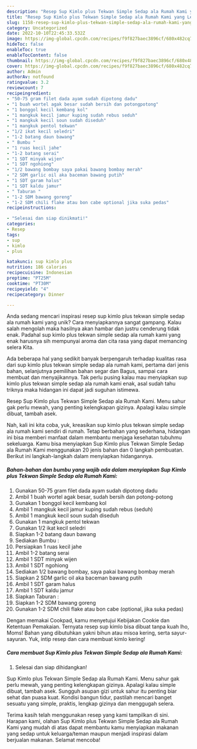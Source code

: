 ```yaml
---
description: "Resep Sup Kimlo plus Tekwan Simple Sedap ala Rumah Kami yang Lezat"
title: "Resep Sup Kimlo plus Tekwan Simple Sedap ala Rumah Kami yang Lezat"
slug: 1158-resep-sup-kimlo-plus-tekwan-simple-sedap-ala-rumah-kami-yang-lezat
category: Uncategorized
date: 2022-10-10T22:45:33.532Z
image: https://img-global.cpcdn.com/recipes/f9f827baec3896cf/680x482cq70/sup-kimlo-plus-tekwan-simple-sedap-ala-rumah-kami-foto-resep-utama.jpg
hideToc: false
enableToc: true
enableTocContent: false
thumbnail: https://img-global.cpcdn.com/recipes/f9f827baec3896cf/680x482cq70/sup-kimlo-plus-tekwan-simple-sedap-ala-rumah-kami-foto-resep-utama.jpg
cover: https://img-global.cpcdn.com/recipes/f9f827baec3896cf/680x482cq70/sup-kimlo-plus-tekwan-simple-sedap-ala-rumah-kami-foto-resep-utama.jpg
author: Admin
authorAv: notfound
ratingvalue: 3.2
reviewcount: 7
recipeingredient:
- "50-75 gram filet dada ayam sudah dipotong dadu"
- "1 buah wortel agak besar sudah bersih dan potongpotong"
- "1 bonggol kecil kembang kol"
- "1 mangkuk kecil jamur kuping sudah rebus seduh"
- "1 mangkuk kecil soun sudah diseduh"
- "1 mangkuk pentol tekwan"
- "1/2 ikat kecil seledri"
- "1-2 batang daun bawang"
- " Bumbu "
- "1 ruas kecil jahe"
- "1-2 batang serai"
- "1 SDT minyak wijen"
- "1 SDT ngohiong"
- "1/2 bawang bombay saya pakai bawang bombay merah"
- "2 SDM garlic oil aka baceman bawang putih"
- "1 SDT garam halus"
- "1 SDT kaldu jamur"
- " Taburan "
- "1-2 SDM bawang goreng"
- "1-2 SDM chili flake atau bon cabe optional jika suka pedas"
recipeinstructions:

- "Selesai dan siap dinikmati!"
categories:
- Resep
tags:
- sup
- kimlo
- plus

katakunci: sup kimlo plus 
nutrition: 186 calories
recipecuisine: Indonesian
preptime: "PT25M"
cooktime: "PT30M"
recipeyield: "4"
recipecategory: Dinner

---
```





Anda sedang mencari inspirasi resep sup kimlo plus tekwan simple sedap ala rumah kami yang unik? Cara menyiapkannya sangat gampang. Kalau salah mengolah maka hasilnya akan hambar dan justru cenderung tidak enak. Padahal sup kimlo plus tekwan simple sedap ala rumah kami yang enak harusnya sih mempunyai aroma dan cita rasa yang dapat memancing selera Kita.





Ada beberapa hal yang sedikit banyak berpengaruh terhadap kualitas rasa dari sup kimlo plus tekwan simple sedap ala rumah kami, pertama dari jenis bahan, selanjutnya pemilihan bahan segar dan Bagus, sampai cara membuat dan menyajikannya. Tak perlu pusing kalau mau menyiapkan sup kimlo plus tekwan simple sedap ala rumah kami enak,      asal sudah tahu triknya maka hidangan ini dapat jadi suguhan istimewa.














Resep Sup Kimlo plus Tekwan Simple Sedap ala Rumah Kami. Menu sahur gak perlu mewah, yang penting kelengkapan gizinya. Apalagi kalau simple dibuat, tambah asek.






Nah, kali ini kita coba, yuk, kreasikan sup kimlo plus tekwan simple sedap ala rumah kami sendiri di rumah. Tetap berbahan yang sederhana, hidangan ini bisa memberi manfaat dalam membantu menjaga kesehatan tubuhmu sekeluarga. Kamu bisa menyiapkan Sup Kimlo plus Tekwan Simple Sedap ala Rumah Kami menggunakan 20 jenis bahan dan 0 langkah pembuatan. Berikut ini langkah-langkah dalam menyiapkan hidangannya.

<!--inarticleads1-->

##### Bahan-bahan dan bumbu yang wajib ada dalam menyiapkan Sup Kimlo plus Tekwan Simple Sedap ala Rumah Kami:

1. Gunakan 50-75 gram filet dada ayam sudah dipotong dadu
1. Ambil 1 buah wortel agak besar, sudah bersih dan potong-potong
1. Gunakan 1 bonggol kecil kembang kol
1. Ambil 1 mangkuk kecil jamur kuping sudah rebus (seduh)
1. Ambil 1 mangkuk kecil soun sudah diseduh
1. Gunakan 1 mangkuk pentol tekwan
1. Gunakan 1/2 ikat kecil seledri
1. Siapkan 1-2 batang daun bawang
1. Sediakan  Bumbu :
1. Persiapkan 1 ruas kecil jahe
1. Ambil 1-2 batang serai
1. Ambil 1 SDT minyak wijen
1. Ambil 1 SDT ngohiong
1. Sediakan 1/2 bawang bombay, saya pakai bawang bombay merah
1. Siapkan 2 SDM garlic oil aka baceman bawang putih
1. Ambil 1 SDT garam halus
1. Ambil 1 SDT kaldu jamur
1. Siapkan  Taburan :
1. Siapkan 1-2 SDM bawang goreng
1. Gunakan 1-2 SDM chili flake atau bon cabe (optional, jika suka pedas)


Dengan memakai Cookpad, kamu menyetujui Kebijakan Cookie dan Ketentuan Pemakaian. Ternyata resep sup kimlo bisa dibuat tanpa kuah lho, Moms! Bahan yang dibutuhkan yakni bihun atau misoa kering, serta sayur-sayuran. Yuk, intip resep dan cara membuat kimlo kering! 

<!--inarticleads2-->

##### Cara membuat Sup Kimlo plus Tekwan Simple Sedap ala Rumah Kami:


1. Selesai dan siap dihidangkan!

Sup Kimlo plus Tekwan Simple Sedap ala Rumah Kami. Menu sahur gak perlu mewah, yang penting kelengkapan gizinya. Apalagi kalau simple dibuat, tambah asek. Sungguh asupan gizi untuk sahur itu penting biar sehat dan puasa kuat. Kondisi bangun tidur, pastilah mencari banget sesuatu yang simple, praktis, lengkap gizinya dan menggugah selera. 

Terima kasih telah menggunakan resep yang kami tampilkan di sini. Harapan kami, olahan Sup Kimlo plus Tekwan Simple Sedap ala Rumah Kami yang mudah di atas dapat membantu kamu menyiapkan makanan yang sedap untuk keluarga/teman maupun menjadi inspirasi dalam berjualan makanan. Selamat mencoba!
